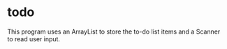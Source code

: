 # todo
This program uses an ArrayList to store the to-do list items and a Scanner to read user input. 

